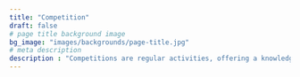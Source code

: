 ```yaml
---
title: "Competition"
draft: false
# page title background image
bg_image: "images/backgrounds/page-title.jpg"
# meta description
description : "Competitions are regular activities, offering a knowledgeable platform to encourage participants to promote innovation and interest in solving urban issues in creative ways. "
---
```

